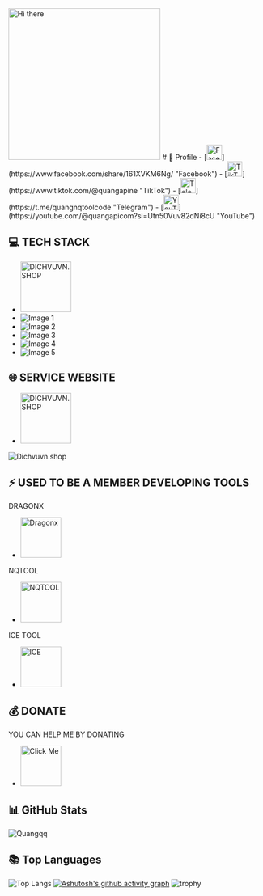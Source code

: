 <img src="https://media.giphy.com/media/iIqmM5tTjmpOB9mpbn/giphy.gif" width="300" alt="Hi there">
# 💫 Profile
- [<img src="https://sharegiare.xyz/images/facebook.gif" alt="Facebook" width="30">](https://www.facebook.com/share/161XVKM6Ng/ "Facebook")
- [<img src="https://sharegiare.xyz/images/tiktok.gif" alt="TikTok" width="30">](https://www.tiktok.com/@quangapine "TikTok")  
- [<img src="https://sharegiare.xyz/images/telegram.gif" alt="Telegram" width="30">](https://t.me/quangnqtoolcode "Telegram")  
- [<img src="https://sharegiare.xyz/images/ytb.gif" alt="YouTube" width="30">](https://youtube.com/@quangapicom?si=Utn50Vuv82dNi8cU "YouTube")

## 💻 TECH STACK
- <img src="https://camo.githubusercontent.com/3c49e31728bcaae1bf324071195b96048cdf7195f24c5dcc30f58e4b9c4f854c/68747470733a2f2f696d672e736869656c64732e696f2f62616467652f707974686f6e2d3336373041303f7374796c653d706c6173746963266c6f676f3d707974686f6e266c6f676f436f6c6f723d666664643534" alt="DICHVUVN.SHOP" width="100">
- ![Image 1](https://camo.githubusercontent.com/4cf7ce73029427615faf208d47dc4e3924b7c88ec71e4b560f2590862ed0799e/68747470733a2f2f696d672e736869656c64732e696f2f62616467652f68746d6c352d2532334533344632362e7376673f7374796c653d706c6173746963266c6f676f3d68746d6c35266c6f676f436f6c6f723d7768697465)
- ![Image 2](https://camo.githubusercontent.com/e6c7c9269729755f3fe8f8a5511c5440e59ae83d40ba74ca244188366fb98208/68747470733a2f2f696d672e736869656c64732e696f2f62616467652f436c6f7564666c6172652d4633383032303f7374796c653d706c6173746963266c6f676f3d436c6f7564666c617265266c6f676f436f6c6f723d7768697465)
- ![Image 3](https://camo.githubusercontent.com/0c35a7fc6e3ec0fe526c560dbefdcd115f19bd38c818a7bdf8672fa4e5eff5e4/68747470733a2f2f696d672e736869656c64732e696f2f62616467652f7068702d2532333737374242342e7376673f7374796c653d706c6173746963266c6f676f3d706870266c6f676f436f6c6f723d7768697465)
- ![Image 4](https://camo.githubusercontent.com/eb77c9d33b68f72424e688190443454ddf08bf97be58875634cd4caa56676e19/68747470733a2f2f696d672e736869656c64732e696f2f62616467652f6a6176617363726970742d2532333332333333302e7376673f7374796c653d706c6173746963266c6f676f3d6a617661736372697074266c6f676f436f6c6f723d253233463744463145)
- ![Image 5](https://camo.githubusercontent.com/524ffac35310bc6beab059f6e3ff966b9b4dbc2fdc39c2a0dbc9e9a8421b8273/68747470733a2f2f696d672e736869656c64732e696f2f62616467652f637373332d2532333135373242362e7376673f7374796c653d706c6173746963266c6f676f3d63737333266c6f676f436f6c6f723d7768697465)

## 🌐 SERVICE WEBSITE

- [<img src="https://i.imgur.com/9wo3Loc.png" alt="DICHVUVN.SHOP" width="100">](https://dichvuvn.shop "DICHVUVN.SHOP")

![Dichvuvn.shop](https://i.imgur.com/hd3CRcO.jpeg "DICHVUVN.SHOP")

## ⚡ USED TO BE A MEMBER DEVELOPING TOOLS
DRAGONX
- [<img src="https://i.imgur.com/uCJfPz2.jpeg" alt="Dragonx" width="80">](https://vuhoangpro.site "Dragonx")

NQTOOL
- [<img src="https://i.imgur.com/SFJP42u.jpeg" alt="NQTOOL" width="80">](https://nqtool.net "NQTOOL")

ICE TOOL
- [<img src="https://i.imgur.com/SvJDqCB.jpeg" alt="ICE" width="80">](https://vuhoangpro.site "ICE")

## 💰 DONATE
YOU CAN HELP ME BY DONATING
- [<img src="https://i.imgur.com/UIeI2Bl.png" alt="Click Me" width="80">](https://quangapi.com/donate/ "Click Me")

## 📊 GitHub Stats
![Quangqq](https://github-readme-stats.vercel.app/api?username=Quangqq&show_icons=true&theme=tokyonight)
## 📚 Top Languages
![Top Langs](https://github-readme-stats.vercel.app/api/top-langs/?username=Quangqq&layout=compact&theme=tokyonight)
[![Ashutosh's github activity graph](https://github-readme-activity-graph.vercel.app/graph?username=Quangqq&theme=react-dark)](https://github.com/ashutosh00710/github-readme-activity-graph)
![trophy](https://github-profile-trophy.vercel.app/?username=Quangqq&theme=onedark)
